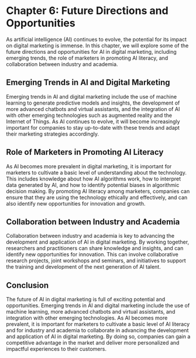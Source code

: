 Chapter 6: Future Directions and Opportunities
==============================================

As artificial intelligence (AI) continues to evolve, the potential for its impact on digital marketing is immense. In this chapter, we will explore some of the future directions and opportunities for AI in digital marketing, including emerging trends, the role of marketers in promoting AI literacy, and collaboration between industry and academia.

Emerging Trends in AI and Digital Marketing
-------------------------------------------

Emerging trends in AI and digital marketing include the use of machine learning to generate predictive models and insights, the development of more advanced chatbots and virtual assistants, and the integration of AI with other emerging technologies such as augmented reality and the Internet of Things. As AI continues to evolve, it will become increasingly important for companies to stay up-to-date with these trends and adapt their marketing strategies accordingly.

Role of Marketers in Promoting AI Literacy
------------------------------------------

As AI becomes more prevalent in digital marketing, it is important for marketers to cultivate a basic level of understanding about the technology. This includes knowledge about how AI algorithms work, how to interpret data generated by AI, and how to identify potential biases in algorithmic decision making. By promoting AI literacy among marketers, companies can ensure that they are using the technology ethically and effectively, and can also identify new opportunities for innovation and growth.

Collaboration between Industry and Academia
-------------------------------------------

Collaboration between industry and academia is key to advancing the development and application of AI in digital marketing. By working together, researchers and practitioners can share knowledge and insights, and can identify new opportunities for innovation. This can involve collaborative research projects, joint workshops and seminars, and initiatives to support the training and development of the next generation of AI talent.

Conclusion
----------

The future of AI in digital marketing is full of exciting potential and opportunities. Emerging trends in AI and digital marketing include the use of machine learning, more advanced chatbots and virtual assistants, and integration with other emerging technologies. As AI becomes more prevalent, it is important for marketers to cultivate a basic level of AI literacy and for industry and academia to collaborate in advancing the development and application of AI in digital marketing. By doing so, companies can gain a competitive advantage in the market and deliver more personalized and impactful experiences to their customers.

